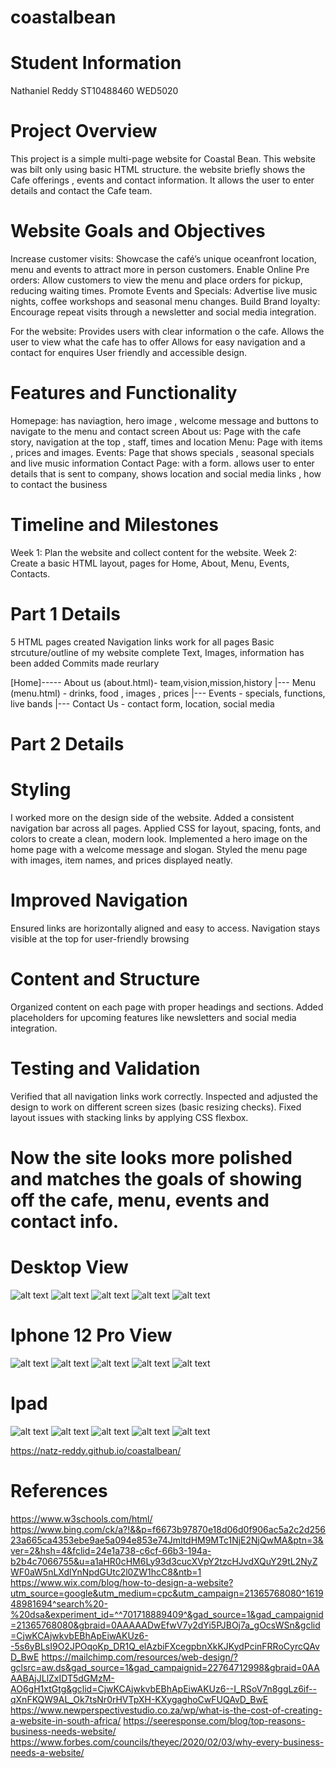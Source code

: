 # coastalbean

# Student Information
Nathaniel Reddy
ST10488460
WED5020

# Project Overview
This project is a simple multi-page website for Coastal Bean. 
This website was bilt only using basic HTML structure.
the website briefly shows the Cafe offerings , events and contact information.
It allows the user to enter details and contact the Cafe team.

# Website Goals and Objectives
Increase customer visits: Showcase the café’s unique oceanfront location, menu and events to attract more in person customers.
Enable Online Pre orders: Allow customers to view the menu and place orders for pickup, reducing waiting times. 
Promote Events and Specials: Advertise live music nights, coffee workshops and seasonal menu changes. 
Build Brand loyalty: Encourage repeat visits through a newsletter and social media integration.

For the website: 
Provides users with clear information o the cafe.
Allows the user to view what the cafe has to offer 
Allows for easy navigation and a contact for enquires
User friendly and accessible design.

# Features and Functionality 
Homepage: has naviagtion, hero image , welcome message and buttons to navigate to the menu and contact screen
About us: Page with the cafe story, navigation at the top , staff, times and location 
Menu:  Page with items , prices  and images. 
Events: Page that shows specials , seasonal specials  and live music information
Contact Page: with a form. allows user to enter details that is sent to company, shows location and social media links , how to contact the business

# Timeline and Milestones
Week 1: Plan the website and collect content for the website.
Week 2: Create a basic HTML layout, pages for Home, About, Menu, Events, Contacts.

# Part 1 Details
5 HTML pages created 
Navigation links work for all pages
Basic strcuture/outline of my website complete 
Text, Images, information has been added
Commits made reurlary 

[Home]----- About us (about.html)- team,vision,mission,history
      |--- Menu (menu.html) - drinks, food , images , prices
      |--- Events - specials, functions, live bands
      |--- Contact Us - contact form, location, social media 



# Part 2 Details

# Styling
I worked more on the design side of the website.
Added a consistent navigation bar across all pages.
Applied CSS for layout, spacing, fonts, and colors to create a clean, modern look.
Implemented a hero image on the home page with a welcome message and slogan.
Styled the menu page with images, item names, and prices displayed neatly.

# Improved Navigation
Ensured links are horizontally aligned and easy to access.
Navigation stays visible at the top for user-friendly browsing

# Content and Structure
Organized content on each page with proper headings and sections.
Added placeholders for upcoming features like newsletters and social media integration.

# Testing and Validation
Verified that all navigation links work correctly.
Inspected and adjusted the design to work on different screen sizes (basic resizing checks).
Fixed layout issues with stacking links by applying CSS flexbox.

# Now the site looks more polished and matches the goals of showing off the cafe, menu, events and contact info.

# Desktop View
![alt text](<Screenshot 2025-09-26 143540-1.png>) 
![alt text](<Screenshot 2025-09-26 143554.png>) 
![alt text](<Screenshot 2025-09-26 143610.png>) 
![alt text](<Screenshot 2025-09-26 143622.png>) 
![alt text](<Screenshot 2025-09-26 143632.png>)

# Iphone 12 Pro View
![alt text](<Screenshot 2025-09-26 151207.png>)
 ![alt text](<Screenshot 2025-09-26 151124.png>) 
 ![alt text](<Screenshot 2025-09-26 151138.png>) 
 ![alt text](<Screenshot 2025-09-26 151147.png>)
  ![alt text](<Screenshot 2025-09-26 151155.png>)

  # Ipad
  ![alt text](<Screenshot 2025-09-26 151317.png>)
   ![alt text](<Screenshot 2025-09-26 151223.png>) 
 ![alt text](<Screenshot 2025-09-26 151245.png>) 
 ![alt text](<Screenshot 2025-09-26 151254.png>)
  ![alt text](<Screenshot 2025-09-26 151305.png>)

  https://natz-reddy.github.io/coastalbean/














    
# References 
https://www.w3schools.com/html/
https://www.bing.com/ck/a?!&&p=f6673b97870e18d06d0f906ac5a2c2d25623a665ca4353ebe9ae5a094e853e74JmltdHM9MTc1NjE2NjQwMA&ptn=3&ver=2&hsh=4&fclid=24e1a738-c6cf-66b3-194a-b2b4c7066755&u=a1aHR0cHM6Ly93d3cucXVpY2tzcHJvdXQuY29tL2NyZWF0aW5nLXdlYnNpdGUtc2l0ZW1hcC8&ntb=1
https://www.wix.com/blog/how-to-design-a-website?utm_source=google&utm_medium=cpc&utm_campaign=21365768080^161948981694^search%20-%20dsa&experiment_id=^^701718889409^&gad_source=1&gad_campaignid=21365768080&gbraid=0AAAAADwEfwV7y2dYi5PJBOj7a_gOcsWSn&gclid=CjwKCAjwkvbEBhApEiwAKUz6--5s6yBLsI9O2JPOqoKp_DR1Q_elAzbiFXcegpbnXkKJKydPcinFRRoCyrcQAvD_BwE
https://mailchimp.com/resources/web-design/?gclsrc=aw.ds&gad_source=1&gad_campaignid=22764712998&gbraid=0AAAABAjJLlZxIDT5dGMzM-AO6gH1xtGtg&gclid=CjwKCAjwkvbEBhApEiwAKUz6--I_RSoV7n8ggLz6if--qXnFKQW9AL_Ok7tsNr0rHVTpXH-KXygaghoCwFUQAvD_BwE
https://www.newperspectivestudio.co.za/wp/what-is-the-cost-of-creating-a-website-in-south-africa/
https://seeresponse.com/blog/top-reasons-business-needs-website/
https://www.forbes.com/councils/theyec/2020/02/03/why-every-business-needs-a-website/ 
